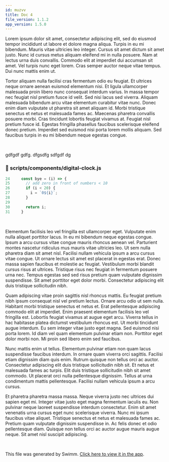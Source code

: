 ```yaml
---
id: muzvv
title: Doc 4
file_version: 1.1.2
app_version: 1.5.0
---
```


Lorem ipsum dolor sit amet, consectetur adipiscing elit, sed do eiusmod tempor incididunt ut labore et dolore magna aliqua. Turpis in eu mi bibendum. Mauris vitae ultricies leo integer. Cursus sit amet dictum sit amet justo. Nunc id cursus metus aliquam eleifend mi in nulla posuere. Nam at lectus urna duis convallis. Commodo elit at imperdiet dui accumsan sit amet. Vel turpis nunc eget lorem. Cras semper auctor neque vitae tempus. Dui nunc mattis enim ut.

Tortor aliquam nulla facilisi cras fermentum odio eu feugiat. Et ultrices neque ornare aenean euismod elementum nisi. Et ligula ullamcorper malesuada proin libero nunc consequat interdum varius. In massa tempor nec feugiat nisl pretium fusce id velit. Sed nisi lacus sed viverra. Aliquam malesuada bibendum arcu vitae elementum curabitur vitae nunc. Donec enim diam vulputate ut pharetra sit amet aliquam id. Morbi tristique senectus et netus et malesuada fames ac. Maecenas pharetra convallis posuere morbi. Cras tincidunt lobortis feugiat vivamus at. Feugiat nisl pretium fusce id. Egestas fringilla phasellus faucibus scelerisque eleifend donec pretium. Imperdiet sed euismod nisi porta lorem mollis aliquam. Sed faucibus turpis in eu mi bibendum neque egestas congue.

<br/>

gdfgdf gdfg. dfgsdfg sdfgdf dg
<!-- NOTE-swimm-snippet: the lines below link your snippet to Swimm -->
### 📄 scripts/components/digital-clock.js
```javascript
24     const bye = (i) => {
25       // add zero in front of numbers < 10
26       if (i < 20) {
27         i = `0${i}`;
28       }
29       
30       return i;
31     }
```

<br/>

Elementum facilisis leo vel fringilla est ullamcorper eget. Vulputate enim nulla aliquet porttitor lacus. In eu mi bibendum neque egestas congue. Ipsum a arcu cursus vitae congue mauris rhoncus aenean vel. Parturient montes nascetur ridiculus mus mauris vitae ultricies leo. Ut sem nulla pharetra diam sit amet nisl. Facilisi nullam vehicula ipsum a arcu cursus vitae congue. Ut ornare lectus sit amet est placerat in egestas erat. Donec massa sapien faucibus et molestie ac feugiat. Vestibulum morbi blandit cursus risus at ultrices. Tristique risus nec feugiat in fermentum posuere urna nec. Tempus egestas sed sed risus pretium quam vulputate dignissim suspendisse. Sit amet porttitor eget dolor morbi. Consectetur adipiscing elit duis tristique sollicitudin nibh.

Quam adipiscing vitae proin sagittis nisl rhoncus mattis. Eu feugiat pretium nibh ipsum consequat nisl vel pretium lectus. Ornare arcu odio ut sem nulla. Habitant morbi tristique senectus et netus et. Erat pellentesque adipiscing commodo elit at imperdiet. Enim praesent elementum facilisis leo vel fringilla est. Lobortis feugiat vivamus at augue eget arcu. Viverra tellus in hac habitasse platea dictumst vestibulum rhoncus est. Ut morbi tincidunt augue interdum. Eu sem integer vitae justo eget magna. Sed euismod nisi porta lorem. Id diam vel quam elementum pulvinar etiam non. Porttitor eget dolor morbi non. Mi proin sed libero enim sed faucibus.

Nunc mattis enim ut tellus. Elementum pulvinar etiam non quam lacus suspendisse faucibus interdum. In ornare quam viverra orci sagittis. Facilisi etiam dignissim diam quis enim. Rutrum quisque non tellus orci ac auctor. Consectetur adipiscing elit duis tristique sollicitudin nibh sit. Et netus et malesuada fames ac turpis. Elit duis tristique sollicitudin nibh sit amet commodo. Ut placerat orci nulla pellentesque dignissim. Tellus at urna condimentum mattis pellentesque. Facilisi nullam vehicula ipsum a arcu cursus.

Et pharetra pharetra massa massa. Neque viverra justo nec ultrices dui sapien eget mi. Integer vitae justo eget magna fermentum iaculis eu. Non pulvinar neque laoreet suspendisse interdum consectetur. Enim sit amet venenatis urna cursus eget nunc scelerisque viverra. Nunc mi ipsum faucibus vitae aliquet. Tristique senectus et netus et malesuada fames ac. Pretium quam vulputate dignissim suspendisse in. Ac felis donec et odio pellentesque diam. Quisque non tellus orci ac auctor augue mauris augue neque. Sit amet nisl suscipit adipiscing.

<br/>

This file was generated by Swimm. [Click here to view it in the app](https://swimm-web-app.web.app/repos/Z2l0aHViJTNBJTNBc21hcnQtbWlycm9yJTNBJTNBSWRpdFllZ2VyU3dpbW0=/docs/muzvv).
